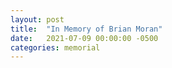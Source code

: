 ```yaml
---
layout: post
title:  "In Memory of Brian Moran"
date:   2021-07-09 00:00:00 -0500
categories: memorial
---
```

